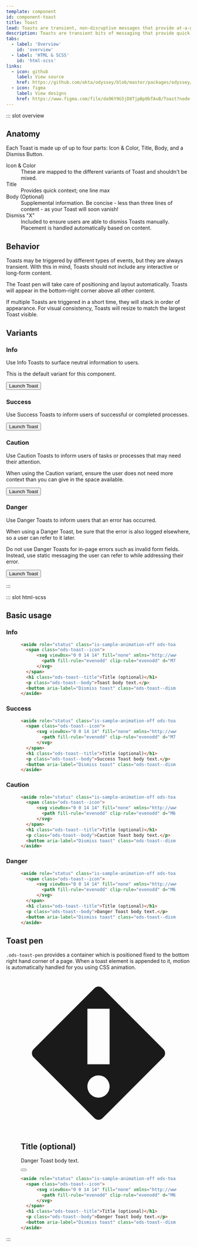 ```yaml
---
template: component
id: component-toast
title: Toast
lead: Toasts are transient, non-disruptive messages that provide at-a-glance, asynchronous feedback or updates.
description: Toasts are transient bits of messaging that provide quick, at-a-glance feedback.
tabs:
  - label: 'Overview'
    id: 'overview'
  - label: 'HTML & SCSS'
    id: 'html-scss'
links:
  - icon: github
    label: View source
    href: https://github.com/okta/odyssey/blob/master/packages/odyssey/src/scss/components/_toast.scss
  - icon: figma
    label: View designs
    href: https://www.figma.com/file/da96Y9G5jD8TjpBp0bTAvB/Toast?node-id=25%3A2
---
```


::: slot overview

## Anatomy

<Description>

Each Toast is made up of up to four parts: Icon & Color, Title, Body, and a Dismiss Button.

</Description>

<Anatomy img="images/anatomy-toast.svg" />


<OdsToastPen ref="toastBox"/>

<Description>

<dl>
  <dt>Icon &amp; Color</dt>
  <dd>These are mapped to the different variants of Toast and shouldn't be mixed.</dd>
  <dt>Title</dt>
  <dd>Provides quick context; one line max</dd>
  <dt>Body (Optional)</dt>
  <dd>Supplemental information. Be concise - less than three lines of content - as your Toast will soon vanish!</dd>
  <dt>Dismiss "X"</dt>
  <dd>Included to ensure users are able to dismiss Toasts manually. Placement is handled automatically based on content.</dd>
</dl>

</Description>

<Visual>
  <div class="ods-toast-pen is-sample-static">
    <OdsToast
      class="is-sample-animation-off"
      title="Shuttle Endeavour has reached the hangar"
      body="No further action is necessary at this time."
    />
  </div>
</Visual>

## Behavior

<Description>

Toasts may be triggered by different types of events, but they are always transient. With this in mind, Toasts should not include any interactive or long-form content.

The Toast pen will take care of positioning and layout automatically. Toasts will appear in the bottom-right corner above all other content.

If multiple Toasts are triggered in a short time, they will stack in order of appearance. For visual consistency, Toasts will resize to match the largest Toast visible.

</Description>

## Variants

### Info

<Description>

Use Info Toasts to surface neutral information to users.

This is the default variant for this component.

<button class="ods-button" v-on:click="addToast('info')">Launch Toast</button>

</Description>


<Visual>
  <div class="ods-toast-pen is-sample-static">
    <OdsToast
      class="is-sample-animation-off"
      title="Shuttle Endeavour has reached the hangar"
    />
    <OdsToast
      class="is-sample-animation-off"
      title="Shuttle Endeavour has reached the hangar"
      body="No further action is necessary at this time."
    />
  </div>
</Visual>

### Success

<Description>

Use Success Toasts to inform users of successful or completed processes.

<button class="ods-button" v-on:click="addToast('success')">Launch Toast</button>

</Description>

<Visual>
  <div class="ods-toast-pen is-sample-static">
    <OdsToast
      class="is-sample-animation-off"
      variant="success"
      title="The lander has successfully docked"
    />
    <OdsToast
      class="is-sample-animation-off"
      variant="success"
      title="The lander has successfully docked"
      body="Operation was completed at 18:01 PST."
    />
  </div>
</Visual>

### Caution

<Description>

Use Caution Toasts to inform users of tasks or processes that may need their attention.

When using the Caution variant, ensure the user does not need more context than you can give in the space available.

<button class="ods-button" v-on:click="addToast('caution')">Launch Toast</button>

</Description>

<Visual>
  <div class="ods-toast-pen is-sample-static">
    <OdsToast
      class="is-sample-animation-off"
      variant="caution"
      title="T-minus thirty minutes til launch"
    />
    <OdsToast
      class="is-sample-animation-off"
      variant="caution"
      title="T-minus thirty minutes til launch"
      body="Please proceed to Mission Control."
    />
  </div>
</Visual>

### Danger

<Description>

Use Danger Toasts to inform users that an error has occurred.

When using a Danger Toast, be sure that the error is also logged elsewhere, so a user can refer to it later.

Do not use Danger Toasts for in-page errors such as invalid form fields. Instead, use static messaging the user can refer to while addressing their error.

<button class="ods-button" v-on:click="addToast('danger')">Launch Toast</button>

</Description>

<Visual>
  <div class="ods-toast-pen is-sample-static">
    <OdsToast
      class="is-sample-animation-off"
      variant="danger"
      title="Primary ignition cell is disconnected"
    />
    <OdsToast
      class="is-sample-animation-off"
      variant="danger"
      title="Primary ignition cell is disconnected"
      body="Shuttle is inoperable until repaired."
    />
  </div>
</Visual>

:::

::: slot html-scss
## Basic usage

### Info

<figure class="docs-example">
  <div class="docs-example--rendered">
    <OdsToast
      class="is-sample-animation-off"
      title="Title (optional)"
      body="Toast body text."
    />
  </div>

  ```html
  <aside role="status" class="is-sample-animation-off ods-toast is-ods-toast-info">
    <span class="ods-toast--icon">
        <svg viewBox="0 0 14 14" fill="none" xmlns="http://www.w3.org/2000/svg" aria-hidden="true" class="ods-icon">
          <path fill-rule="evenodd" clip-rule="evenodd" d="M7 13C10.3137 13 13 10.3137 13 7C13 3.68629 10.3137 1 7 1C3.68629 1 1 3.68629 1 7C1 10.3137 3.68629 13 7 13ZM8 4C8 4.55228 7.55228 5 7 5C6.44772 5 6 4.55228 6 4C6 3.44772 6.44772 3 7 3C7.55228 3 8 3.44772 8 4ZM8 6V11H6V6H8Z" fill="currentColor"></path>
        </svg>
    </span>
    <h1 class="ods-toast--title">Title (optional)</h1>
    <p class="ods-toast--body">Toast body text.</p>
    <button aria-label="Dismiss toast" class="ods-toast--dismiss"></button>
  </aside>
  ```
</figure>

### Success

<figure class="docs-example">
  <div class="docs-example--rendered">
    <OdsToast
      class="is-sample-animation-off"
      variant="success"
      title="Title (optional)"
      body="Success Toast body text."
    />
  </div>

  ```html
  <aside role="status" class="is-sample-animation-off ods-toast is-ods-toast-success">
    <span class="ods-toast--icon">
        <svg viewBox="0 0 14 14" fill="none" xmlns="http://www.w3.org/2000/svg" aria-hidden="true" class="ods-icon">
          <path fill-rule="evenodd" clip-rule="evenodd" d="M7 13C10.3137 13 13 10.3137 13 7C13 3.68629 10.3137 1 7 1C3.68629 1 1 3.68629 1 7C1 10.3137 3.68629 13 7 13ZM9.50016 3.42651L6.63849 8.8669L4.22481 7.07784C3.89245 6.83149 3.42613 6.89322 3.16837 7.21769C2.90629 7.5476 2.95548 8.02808 3.27889 8.29728L6.32704 10.8344C6.67432 11.1235 7.19733 11.0221 7.41313 10.6239L10.9026 4.18507C11.1185 3.78675 10.963 3.28766 10.5598 3.08475C10.173 2.89009 9.70251 3.04183 9.50016 3.42651Z" fill="currentColor"></path>
        </svg>
    </span>
    <h1 class="ods-toast--title">Title (optional)</h1>
    <p class="ods-toast--body">Success Toast body text.</p>
    <button aria-label="Dismiss toast" class="ods-toast--dismiss"></button>
  </aside>
  ```
</figure>

### Caution

<figure class="docs-example">
  <div class="docs-example--rendered">
    <OdsToast
      class="is-sample-animation-off"
      variant="caution"
      title="Title (optional)"
      body="Caution Toast body text."
    />
  </div>

  ```html
  <aside role="status" class="is-sample-animation-off ods-toast is-ods-toast-caution">
    <span class="ods-toast--icon">
        <svg viewBox="0 0 14 14" fill="none" xmlns="http://www.w3.org/2000/svg" aria-hidden="true" class="ods-icon">
          <path fill-rule="evenodd" clip-rule="evenodd" d="M6.52856 1.29141L1.05633 12.2371C0.881095 12.5876 1.13594 13 1.52777 13H12.4722C12.8641 13 13.1189 12.5876 12.9437 12.2371L7.47144 1.29141C7.2772 0.902874 6.7228 0.902874 6.52856 1.29141ZM8 4.50001H6V9.00001H8V4.50001ZM7 12C7.55228 12 8 11.5523 8 11C8 10.4477 7.55228 10 7 10C6.44772 10 6 10.4477 6 11C6 11.5523 6.44772 12 7 12Z" fill="currentColor"></path>
        </svg>
    </span>
    <h1 class="ods-toast--title">Title (optional)</h1>
    <p class="ods-toast--body">Caution Toast body text.</p>
    <button aria-label="Dismiss toast" class="ods-toast--dismiss"></button>
  </aside>
  ```
</figure>

### Danger

<figure class="docs-example">
  <div class="docs-example--rendered">
    <OdsToast
      class="is-sample-animation-off"
      variant="danger"
      title="Title (optional)"
      body="Danger Toast body text."
    />
  </div>

  ```html
  <aside role="status" class="is-sample-animation-off ods-toast is-ods-toast-danger">
    <span class="ods-toast--icon">
        <svg viewBox="0 0 14 14" fill="none" xmlns="http://www.w3.org/2000/svg" aria-hidden="true" class="ods-icon">
          <path fill-rule="evenodd" clip-rule="evenodd" d="M6.63381 1.15168L1.15168 6.63381C0.949439 6.83605 0.949439 7.16395 1.15168 7.36619L6.63381 12.8483C6.83605 13.0506 7.16395 13.0506 7.36619 12.8483L12.8483 7.36619C13.0506 7.16395 13.0506 6.83605 12.8483 6.63381L7.36619 1.15168C7.16395 0.949439 6.83605 0.949439 6.63381 1.15168ZM6 3.00001H8V8H6V3.00001ZM8 10C8 10.5523 7.55228 11 7 11C6.44772 11 6 10.5523 6 10C6 9.44771 6.44772 9 7 9C7.55228 9 8 9.44771 8 10Z" fill="currentColor"></path>
        </svg>
    </span>
    <h1 class="ods-toast--title">Title (optional)</h1>
    <p class="ods-toast--body">Danger Toast body text.</p>
    <button aria-label="Dismiss toast" class="ods-toast--dismiss"></button>
  </aside>
  ```
</figure>

## Toast pen

<Description>

`.ods-toast-pen` provides a container which is positioned fixed to the bottom right hand corner of a page. When a toast element is appended to it, motion is automatically handled for you using CSS animation.

</Description>

<figure class="docs-example">

<div class="docs-example--rendered is-docs-example--rendered-tall">
  <div class="ods-toast-pen is-sample-absolute">
    <aside role="status" class="is-sample-animation-off ods-toast is-ods-toast-danger">
      <span class="ods-toast--icon">
          <svg viewBox="0 0 14 14" fill="none" xmlns="http://www.w3.org/2000/svg" aria-hidden="true" class="ods-icon">
            <path fill-rule="evenodd" clip-rule="evenodd" d="M6.63381 1.15168L1.15168 6.63381C0.949439 6.83605 0.949439 7.16395 1.15168 7.36619L6.63381 12.8483C6.83605 13.0506 7.16395 13.0506 7.36619 12.8483L12.8483 7.36619C13.0506 7.16395 13.0506 6.83605 12.8483 6.63381L7.36619 1.15168C7.16395 0.949439 6.83605 0.949439 6.63381 1.15168ZM6 3.00001H8V8H6V3.00001ZM8 10C8 10.5523 7.55228 11 7 11C6.44772 11 6 10.5523 6 10C6 9.44771 6.44772 9 7 9C7.55228 9 8 9.44771 8 10Z" fill="currentColor"></path>
          </svg>
      </span>
      <h1 class="ods-toast--title">Title (optional)</h1>
      <p class="ods-toast--body">Danger Toast body text.</p>
      <button aria-label="Dismiss toast" class="ods-toast--dismiss"></button>
    </aside>
  </div>
</div>

</div>

```html
<aside role="status" class="is-sample-animation-off ods-toast is-ods-toast-danger">
  <span class="ods-toast--icon">
      <svg viewBox="0 0 14 14" fill="none" xmlns="http://www.w3.org/2000/svg" aria-hidden="true" class="ods-icon">
        <path fill-rule="evenodd" clip-rule="evenodd" d="M6.63381 1.15168L1.15168 6.63381C0.949439 6.83605 0.949439 7.16395 1.15168 7.36619L6.63381 12.8483C6.83605 13.0506 7.16395 13.0506 7.36619 12.8483L12.8483 7.36619C13.0506 7.16395 13.0506 6.83605 12.8483 6.63381L7.36619 1.15168C7.16395 0.949439 6.83605 0.949439 6.63381 1.15168ZM6 3.00001H8V8H6V3.00001ZM8 10C8 10.5523 7.55228 11 7 11C6.44772 11 6 10.5523 6 10C6 9.44771 6.44772 9 7 9C7.55228 9 8 9.44771 8 10Z" fill="currentColor"></path>
      </svg>
  </span>
  <h1 class="ods-toast--title">Title (optional)</h1>
  <p class="ods-toast--body">Danger Toast body text.</p>
  <button aria-label="Dismiss toast" class="ods-toast--dismiss"></button>
</aside>
```

</figure>

:::


<script>
export default {
  data ()  {
    return { modalCount: 0 }
  },
  methods: {
    addToast(variant) {
      this.$refs.toastBox.addToast(variant)
    }
  }
}
</script>
